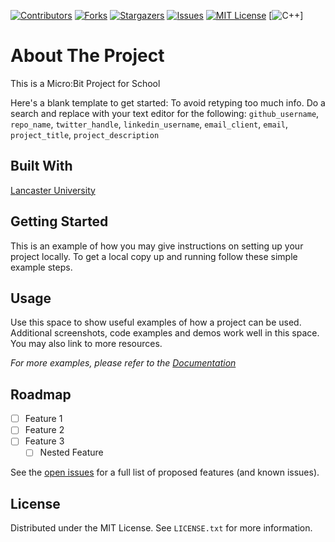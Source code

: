 [![Contributors][contributors-shield]][contributors-url]
[![Forks][forks-shield]][forks-url]
[![Stargazers][stars-shield]][stars-url]
[![Issues][issues-shield]][issues-url]
[![MIT License][license-shield]][license-url]
[![C++](https://img.shields.io/badge/c++-%2300599C.svg?style=for-the-badge&logo=c%2B%2B&logoColor=white)]

# About The Project

This is a Micro:Bit Project for School

Here's a blank template to get started: To avoid retyping too much info. Do a search and replace with your text editor for the following: `github_username`, `repo_name`, `twitter_handle`, `linkedin_username`, `email_client`, `email`, `project_title`, `project_description`


## Built With

[Lancaster University](https://lancaster-university.github.io/microbit-docs/)

## Getting Started

This is an example of how you may give instructions on setting up your project locally.
To get a local copy up and running follow these simple example steps.


## Usage

Use this space to show useful examples of how a project can be used. Additional screenshots, code examples and demos work well in this space. You may also link to more resources.

_For more examples, please refer to the [Documentation](https://example.com)_


## Roadmap

- [ ] Feature 1
- [ ] Feature 2
- [ ] Feature 3
    - [ ] Nested Feature

See the [open issues](https://github.com/NaegeliJ/MicroBit_Projekt/issues) for a full list of proposed features (and known issues).


## License

Distributed under the MIT License. See `LICENSE.txt` for more information.

[contributors-shield]: https://img.shields.io/github/contributors/NaegeliJ/MicroBit_Projekt.svg?style=for-the-badge
[contributors-url]: https://github.com/NaegeliJ/MicroBit_Projekt/graphs/contributors
[forks-shield]: https://img.shields.io/github/forks/NaegeliJ/MicroBit_Projekt.svg?style=for-the-badge
[forks-url]: https://github.com/NaegeliJ/MicroBit_Projekt/network/members
[stars-shield]: https://img.shields.io/github/stars/NaegeliJ/MicroBit_Projekt.svg?style=for-the-badge
[stars-url]: https://github.com/NaegeliJ/MicroBit_Projekt/stargazers
[issues-shield]: https://img.shields.io/github/issues/NaegeliJ/MicroBit_Projekt.svg?style=for-the-badge
[issues-url]: https://github.com/NaegeliJ/MicroBit_Projekt/issues
[license-shield]: https://img.shields.io/github/license/NaegeliJ/MicroBit_Projekt.svg?style=for-the-badge
[license-url]: https://github.com/NaegeliJ/MicroBit_Projekt/LICENSE.txt
